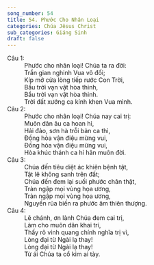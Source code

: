 ```yaml
---
song_number: 54
title: 54. Phước Cho Nhân Loại
categories: Chúa Jêsus Christ
sub_categories: Giáng Sinh
draft: false
---
```

<dl><dt>Câu 1:</dt><dd data-verse="1"> Phước cho nhân loại! Chúa ta ra đời: <br/>Trần gian nghinh Vua vô đối; <br/>Kíp mở cửa lòng tiếp rước Con Trời, <br/>Bầu trời vạn vật hòa thinh, <br/>Bầu trời vạn vật hòa thinh. <br/>Trời đất xướng ca kính khen Vua mình. </dd><dt>Câu 2:</dt><dd data-verse="2">Phước cho nhân loại! Chúa nay cai trị: <br/>Muôn dân âu ca hoan hỉ, <br/>Hải đảo, sơn hà trỗi bản ca thì, <br/>Đồng hòa vận điệu mừng vui, <br/>Đồng hòa vận điệu mừng vui, <br/>Hòa khúc thánh ca hỉ hân muôn đời. </dd><dt>Câu 3:</dt><dd data-verse="3">Chúa đến tiêu diệt ác khiên bệnh tật, <br/>Tật lê không sanh trên đất; <br/>Chúa đến đem lại suối phước chân thật, <br/>Tràn ngập mọi vùng họa ương, <br/>Tràn ngập mọi vùng họa ương, <br/>Nguyền rủa biến ra phước âm thiên thượng. </dd><dt>Câu 4:</dt><dd data-verse="4">Lẽ chánh, ơn lành Chúa đem cai trị, <br/>Làm cho muôn dân khai trí, <br/>Thấy rõ vinh quang chính nghĩa trị vì, <br/>Lòng đại từ Ngài lạ thay! <br/>Lòng đại từ Ngài lạ thay! <br/>Từ ái Chúa ta cổ kim ai tày. </dd></dl>